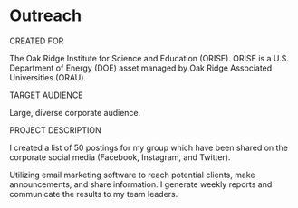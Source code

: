 # Outreach
CREATED FOR									

The Oak Ridge Institute for Science and Education (ORISE). ORISE is a U.S. Department of Energy (DOE) asset managed by Oak Ridge Associated Universities (ORAU).																		
									
TARGET AUDIENCE									

Large, diverse corporate audience.									
									
PROJECT DESCRIPTION									

I created a list of 50 postings for my group which have been shared on the corporate social media (Facebook, Instagram, and Twitter). 																		
									
Utilizing email marketing software to reach potential clients, make announcements, and share information. I generate weekly reports and communicate the results to my team leaders. 																	
